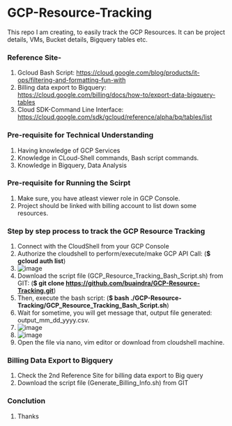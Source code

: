# GCP-Resource-Tracking
This repo I am creating, to easily track the GCP Resources. It can be project details, VMs, Bucket details, Bigquery tables etc.

### Reference Site-
1. Gcloud Bash Script: https://cloud.google.com/blog/products/it-ops/filtering-and-formatting-fun-with
2. Billing data export to Bigquery: https://cloud.google.com/billing/docs/how-to/export-data-bigquery-tables
3. Cloud SDK-Command Line Interface: https://cloud.google.com/sdk/gcloud/reference/alpha/bq/tables/list

### Pre-requisite for Technical Understanding
1. Having knowledge of GCP Services
2. Knowledge in CLoud-Shell commands, Bash script commands.
3. Knowledge in Bigquery, Data Analysis


### Pre-requisite for Running the Scirpt
1. Make sure, you have atleast viewer role in GCP Console.
2. Project should be linked with billing account to list down some resources.


### Step by step process to track the GCP Resource Tracking
1. Connect with the CloudShell from your GCP Console
2. Authorize the cloudshell to perform/execute/make GCP API Call: (**$ gcloud auth list**)
3. ![image](https://user-images.githubusercontent.com/46111257/141330828-2c445125-3b0d-4adf-9957-48dddfbff4a5.png)
4. Download the script file (GCP_Resource_Tracking_Bash_Script.sh) from GIT: (**$ git clone https://github.com/buaindra/GCP-Resource-Tracking.git**)
5. Then, execute the bash script: (**$ bash ./GCP-Resource-Tracking/GCP_Resource_Tracking_Bash_Script.sh**)
6. Wait for sometime, you will get message that, output file generated: output_mm_dd_yyyy.csv.
7. ![image](https://user-images.githubusercontent.com/46111257/141246857-8ba1cde1-b36a-4a40-bd63-6f26909483e1.png)
8. ![image](https://user-images.githubusercontent.com/46111257/141247242-2c5b9c28-75fb-47c8-bb77-b77868b33f58.png)
9. Open the file via nano, vim editor or download from cloudshell machine.


### Billing Data Export to Bigquery
1. Check the 2nd Reference Site for billing data export to Big query
2. Download the script file (Generate_Billing_Info.sh) from GIT



### Conclution
1. Thanks
